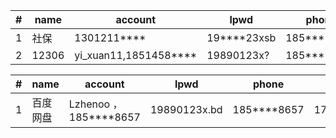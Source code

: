 
|#   | name  | account         | lpwd |phone |email|
| ---|---    | ---       | ---        |  ---        | ---        |
| 1  | 社保 | 1301211**** | 19****23xsb | 185****8657| |
| 2  | 12306 | yi_xuan11,1851458**** | 19890123x? | 185****8657|4574***@qq.com |



|#   | name  | account         | lpwd |phone |email|
| ---|---    | ---       | ---        |  ---        | ---        |
| 1  | 百度网盘 | Lzhenoo ，185****8657 | 19890123x.bd | 185****8657|172***@qq.com |
